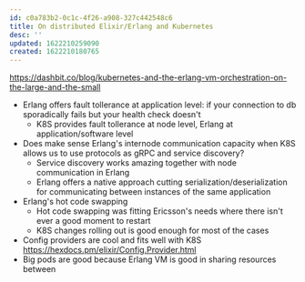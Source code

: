 ```yaml
---
id: c0a783b2-0c1c-4f26-a908-327c442548c6
title: On distributed Elixir/Erlang and Kubernetes
desc: ''
updated: 1622210259090
created: 1622210180765
---
```


https://dashbit.co/blog/kubernetes-and-the-erlang-vm-orchestration-on-the-large-and-the-small

* Erlang offers fault tollerance at application level: if your connection to db sporadically fails but your health check doesn't
  * K8S provides fault tollerance at node level, Erlang at application/software level
* Does make sense Erlang's internode communication capacity when K8S allows us to use protocols as gRPC and service discovery?
  * Service discovery works amazing together with node communication in Erlang
  * Erlang offers a native approach cutting serialization/deserialization for communicating between instances of the same application
* Erlang's hot code swapping
  * Hot code swapping was fitting Ericsson's needs where there isn't ever a good moment to restart
  * K8S changes rolling out is good enough for most of the cases
* Config providers are cool and fits well with K8S https://hexdocs.pm/elixir/Config.Provider.html
* Big pods are good because Erlang VM is good in sharing resources between 
